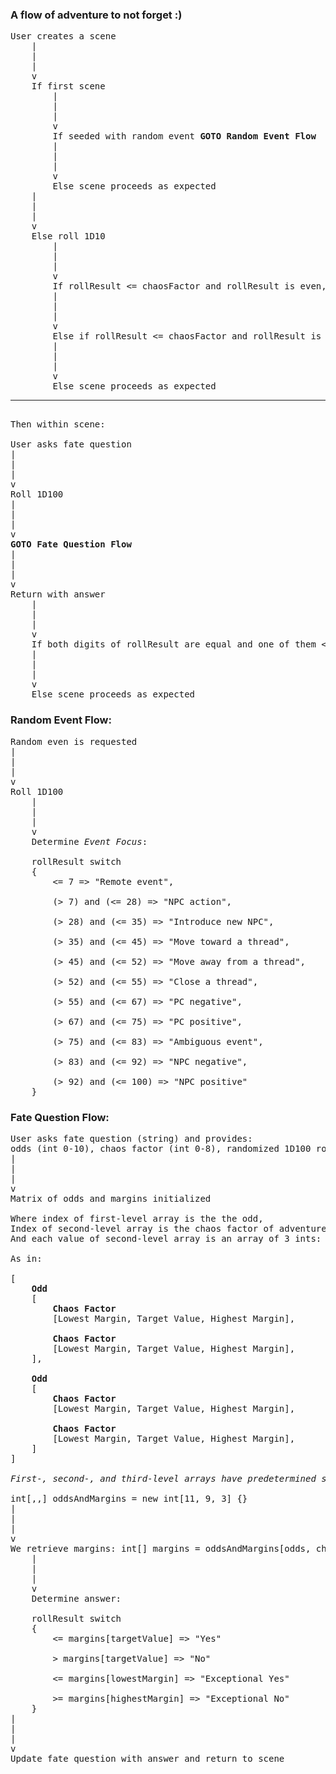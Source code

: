 ### A flow of adventure to not forget :) ###
<pre>
User creates a scene
    |
    |
    |
    v
    If first scene
        |
        |
        |
        v
        If seeded with random event <b>GOTO Random Event Flow</b>
        |
        |
        |
        v
        Else scene proceeds as expected
    |
    |
    |
    v
    Else roll 1D10
        |
        |
        |
        v
        If rollResult <= chaosFactor and rollResult is even, <b>GOTO Random Event Flow</b>
        |
        |
        |
        v
        Else if rollResult <= chaosFactor and rollResult is odd, scene is <i>altered</i>
        |
        |
        |
        v
        Else scene proceeds as expected
<hr/>
Then within scene:

User asks fate question
|
|
|
v
Roll 1D100
|
|
|
v
<b>GOTO Fate Question Flow</b>
|
|
|
v
Return with answer
    |
    |
    |
    v
    If both digits of rollResult are equal and one of them <= chaosFactor <b>GOTO Random Event Flow</b>
    |
    |
    |
    v
    Else scene proceeds as expected
</pre>


### Random Event Flow: ###
<pre>
Random even is requested
|
|
|
v
Roll 1D100
    |
    |
    |
    v
    Determine <i>Event Focus</i>:

    rollResult switch
    {
        <= 7 => "Remote event",

        (> 7) and (<= 28) => "NPC action",

        (> 28) and (<= 35) => "Introduce new NPC",

        (> 35) and (<= 45) => "Move toward a thread",

        (> 45) and (<= 52) => "Move away from a thread",

        (> 52) and (<= 55) => "Close a thread",

        (> 55) and (<= 67) => "PC negative",

        (> 67) and (<= 75) => "PC positive",

        (> 75) and (<= 83) => "Ambiguous event",

        (> 83) and (<= 92) => "NPC negative",

        (> 92) and (<= 100) => "NPC positive"
    }
</pre>


### Fate Question Flow:
<pre>
User asks fate question (string) and provides:
odds (int 0-10), chaos factor (int 0-8), randomized 1D100 roll (int 1-100)
|
|
|
v
Matrix of odds and margins initialized

Where index of first-level array is the the odd,
Index of second-level array is the chaos factor of adventure
And each value of second-level array is an array of 3 ints: lowest margin, target value, highest margin

As in:

[
    <b>Odd</b>
    [
        <b>Chaos Factor</b>
        [Lowest Margin, Target Value, Highest Margin],

        <b>Chaos Factor</b>
        [Lowest Margin, Target Value, Highest Margin],
    ],

    <b>Odd</b>
    [
        <b>Chaos Factor</b>
        [Lowest Margin, Target Value, Highest Margin],

        <b>Chaos Factor</b>
        [Lowest Margin, Target Value, Highest Margin],
    ]
]

<i>First-, second-, and third-level arrays have predetermined size:</i>

int[,,] oddsAndMargins = new int[11, 9, 3] {}
|
|
|
v
We retrieve margins: int[] margins = oddsAndMargins[odds, chaosFactor]
    |
    |
    |
    v
    Determine answer:

    rollResult switch
    {
        <= margins[targetValue] => "Yes"

        > margins[targetValue] => "No"

        <= margins[lowestMargin] => "Exceptional Yes"

        >= margins[highestMargin] => "Exceptional No"
    }
|
|
|
v
Update fate question with answer and return to scene
</pre>